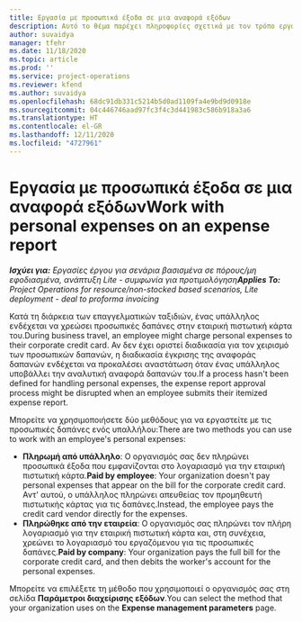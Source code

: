 ```yaml
---
title: Εργασία με προσωπικά έξοδα σε μια αναφορά εξόδων
description: Αυτό το θέμα παρέχει πληροφορίες σχετικά με τον τρόπο εργασίας με προσωπικές δαπάνες που προκύπτουν από τους υπαλλήλους ενώ ταξιδεύουν για επαγγελματικούς σκοπούς.
author: suvaidya
manager: tfehr
ms.date: 11/18/2020
ms.topic: article
ms.prod: ''
ms.service: project-operations
ms.reviewer: kfend
ms.author: suvaidya
ms.openlocfilehash: 68dc91db331c5214b5d0ad1109fa4e9bd9d0918e
ms.sourcegitcommit: 04c446746aad97fc3f4c3d441983c586b918a3a6
ms.translationtype: HT
ms.contentlocale: el-GR
ms.lasthandoff: 12/11/2020
ms.locfileid: "4727961"
---
```

# <a name="work-with-personal-expenses-on-an-expense-report"></a><span data-ttu-id="17013-103">Εργασία με προσωπικά έξοδα σε μια αναφορά εξόδων</span><span class="sxs-lookup"><span data-stu-id="17013-103">Work with personal expenses on an expense report</span></span>

<span data-ttu-id="17013-104">_**Ισχύει για:** Εργασίες έργου για σενάρια βασισμένα σε πόρους/μη εφοδιασμένα, ανάπτυξη Lite - συμφωνία για προτιμολόγηση_</span><span class="sxs-lookup"><span data-stu-id="17013-104">_**Applies To:** Project Operations for resource/non-stocked based scenarios, Lite deployment - deal to proforma invoicing_</span></span>

<span data-ttu-id="17013-105">Κατά τη διάρκεια των επαγγελματικών ταξιδιών, ένας υπάλληλος ενδέχεται να χρεώσει προσωπικές δαπάνες στην εταιρική πιστωτική κάρτα του.</span><span class="sxs-lookup"><span data-stu-id="17013-105">During business travel, an employee might charge personal expenses to their corporate credit card.</span></span> <span data-ttu-id="17013-106">Αν δεν έχει οριστεί διαδικασία για τον χειρισμό των προσωπικών δαπανών, η διαδικασία έγκρισης της αναφοράς δαπανών ενδέχεται να προκαλέσει αναστάτωση όταν ένας υπάλληλος υποβάλλει την αναλυτική αναφορά δαπανών του.</span><span class="sxs-lookup"><span data-stu-id="17013-106">If a process hasn't been defined for handling personal expenses, the expense report approval process might be disrupted when an employee submits their itemized expense report.</span></span>

<span data-ttu-id="17013-107">Μπορείτε να χρησιμοποιήσετε δύο μεθόδους για να εργαστείτε με τις προσωπικές δαπάνες ενός υπαλλήλου:</span><span class="sxs-lookup"><span data-stu-id="17013-107">There are two methods you can use to work with an employee's personal expenses:</span></span>

  - <span data-ttu-id="17013-108">**Πληρωμή από υπάλληλο**: Ο οργανισμός σας δεν πληρώνει προσωπικά έξοδα που εμφανίζονται στο λογαριασμό για την εταιρική πιστωτική κάρτα.</span><span class="sxs-lookup"><span data-stu-id="17013-108">**Paid by employee**: Your organization doesn't pay personal expenses that appear on the bill for the corporate credit card.</span></span> <span data-ttu-id="17013-109">Αντ' αυτού, ο υπάλληλος πληρώνει απευθείας τον προμηθευτή πιστωτικής κάρτας για τις δαπάνες.</span><span class="sxs-lookup"><span data-stu-id="17013-109">Instead, the employee pays the credit card vendor directly for the expenses.</span></span> 
  - <span data-ttu-id="17013-110">**Πληρώθηκε από την εταιρεία**: Ο οργανισμός σας πληρώνει τον πλήρη λογαριασμό για την εταιρική πιστωτική κάρτα και, στη συνέχεια, χρεώνει το λογαριασμό του εργαζόμενου για τις προσωπικές δαπάνες.</span><span class="sxs-lookup"><span data-stu-id="17013-110">**Paid by company**: Your organization pays the full bill for the corporate credit card, and then debits the worker's account for the personal expenses.</span></span>

<span data-ttu-id="17013-111">Μπορείτε να επιλέξετε τη μέθοδο που χρησιμοποιεί ο οργανισμός σας στη σελίδα **Παράμετροι διαχείρισης εξόδων**.</span><span class="sxs-lookup"><span data-stu-id="17013-111">You can select the method that your organization uses on the **Expense management parameters** page.</span></span>
